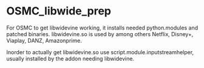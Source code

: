 # OSMC_libwide_prep
For OSMC to get libwidevine working, it installs needed python.modules and patched binaries. 
libwidevine.so is used by among others Netflix, Disney+, Viaplay, DANZ, Amazonprime.

Inorder to actually get libwidevine.so use script.module.inputstreamhelper, usually installed by the addon needing libwidevine.
